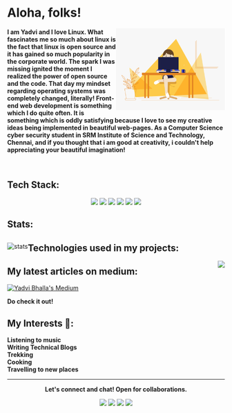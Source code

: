 
<!--
**yadvi12/yadvi12** is a ✨ _special_ ✨ repository because its `README.md` (this file) appears on your GitHub profile.

Here are some ideas to get you started:

- 🔭 I’m currently working on ...
- 🌱 I’m currently learning ...
- 👯 I’m looking to collaborate on ...
- 🤔 I’m looking for help with ...
- 💬 Ask me about ...
- 📫 How to reach me: ...
- 😄 Pronouns: ...
- ⚡ Fun fact: ...
-->

# Aloha, folks! 

<div>
<div align = "center">
 <img align ="right" width="50%" height="50%" src="code.gif" alt="">
</div>

<b><p align = "left">I am Yadvi and I love Linux. What fascinates me so much about linux is the fact that linux is open source and it has gained so much popularity in the corporate world. The spark I was missing ignited the moment I realized the power of open source and the code. That day my mindset regarding operating systems was completely changed, literally! Front-end web development is something which I do quite often. It is something which is oddly satisfying because I love to see my creative ideas being implemented in beautiful web-pages. As a Computer Science cyber security student in SRM Institute of Science and Technology, Chennai, and if you thought that i am good at creativity, i couldn't help appreciating your beautiful imagination!</p></b>
</div>
<br>

## Tech Stack:

<p align="center">
  
   
   <img src="https://img.shields.io/badge/OS-Linux-informational?style=flat&logo=Linux&logoColor=white&color=2bbc8a">
  <img src="https://img.shields.io/badge/Web Tech-Frontend and Backend-informational?style=flat&logo=CSS3&logoColor=white&color=2bbc8a">
  <img src="https://img.shields.io/badge/Language-C-informational?style=flat&logo=C&logoColor=white&color=2bbc8a">
  <img src="https://img.shields.io/badge/Language-Python-informational?style=flat&logo=Python&logoColor=white&color=2bbc8a">
  <img src="https://img.shields.io/badge/Tech-Docker-informational?style=flat&logo=Docker&logoColor=white&color=2bbc8a">
  <img src="https://img.shields.io/badge/OS-RHEL 8-informational?style=flat&logo=Linux&logoColor=white&color=2bbc8a">
  
  </p>
  

 
## Stats:
  
  <div>
<p align="left">
  
  <img align="left" src="https://github-readme-stats.vercel.app/api?username=yadvi12&show_icons=true&theme=nord" alt="stats">
  </p>
  

## Technologies used in my projects:

  <p align="right">
 
  <img align="right" src="https://github-readme-stats.vercel.app/api/top-langs/?username=yadvi12&layout=compact)">
  </p>
  
  </div>
  
## My latest articles on medium:

[![Yadvi Bhalla's Medium](https://github-readme-medium.vercel.app/?username=iivday21)](https://iivday21.medium.com/)

**Do check it out!**
  
  ## My Interests 🎼:

<p align="center">

  <b>Listening to music</b><br />
  <b>Writing Technical Blogs</b><br />
  <b>Trekking</b><br />
  <b>Cooking</b><br />
  <b>Travelling to new places</b>
<hr>
<p align="center">
  <b>Let's connect and chat! Open for collaborations.</b>

  <p align="center">
    <a href="https://twitter.com/ivday21" alt="Twitter"><img src="https://raw.githubusercontent.com/jayehernandez/jayehernandez/3f5402efef9a0ae89211a6e04609558e862ca616/readme/twitter-fill.svg"></a>
    <a href="https://www.linkedin.com/in/yadvibhalla1210" alt="Linkedin"><img src="https://raw.githubusercontent.com/jayehernandez/jayehernandez/3f5402efef9a0ae89211a6e04609558e862ca616/readme/linkedin-fill.svg"></a>
    <a href="mailto:yadvibhalla2002@gmail.com" alt="Contact me"><img src="https://raw.githubusercontent.com/jayehernandez/jayehernandez/3f5402efef9a0ae89211a6e04609558e862ca616/readme/mail-fill.svg"></a>
    <a href="https://medium.com/@iivday21" alt="My site"><img src="https://raw.githubusercontent.com/jayehernandez/jayehernandez/3f5402efef9a0ae89211a6e04609558e862ca616/readme/external-link-line.svg"></a>
  </p>

 
</p>

